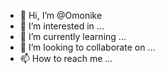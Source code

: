 - 👋 Hi, I’m @Omonike
- 👀 I’m interested in ...
- 🌱 I’m currently learning ...
- 💞️ I’m looking to collaborate on ...
- 📫 How to reach me ...

<!---
Omonike/Omonike is a ✨ special ✨ repository because its `README.md` (this file) appears on your GitHub profile.
You can click the Preview link to take a look at your changes.
--->
